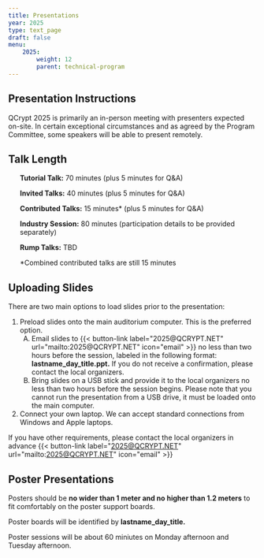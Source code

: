 ```yaml
---
title: Presentations
year: 2025
type: text_page
draft: false
menu:
    2025:
        weight: 12
        parent: technical-program
---
```


## Presentation Instructions

QCrypt 2025 is primarily an in-person meeting with presenters expected on-site. In certain exceptional circumstances and as agreed by the Program Committee, some speakers will be able to present remotely.

<h2>Talk Length</h2>

<strong><ul>Tutorial Talk:</strong> 70 minutes (plus 5 minutes for Q&A)</ul>
<strong><ul>Invited Talks:</strong> 40 minutes (plus 5 minutes for Q&A)</ul>
<strong><ul>Contributed Talks:</strong> 15 minutes\* (plus 5 minutes for Q&A)</ul>
<strong><ul>Industry Session:</strong> 80 minutes (participation details to be provided separately)</ul>
<strong><ul>Rump Talks:</strong> TBD</ul>

<ul>*Combined contributed talks are still 15 minutes</ul>
 
<h2> Uploading Slides</h2>
There are two main options to load slides prior to the presentation:
<ol>	
<li>Preload slides onto the main auditorium computer. This is the preferred option.
<ol type="A"><li>Email slides to {{< button-link label="2025@QCRYPT.NET" url="mailto:2025@QCRYPT.NET" icon="email" >}} no less than two hours before the session, labeled in the following format: <strong>lastname_day_title.ppt.</strong> If you do not receive a confirmation, please contact the local organizers.</li>
<li>Bring slides on a USB stick and provide it to the local organizers no less than two hours before the session begins. Please note that you cannot run the presentation from a USB drive, it must be loaded onto the main computer.</ol>
<li>Connect your own laptop. We can accept standard connections from Windows and Apple laptops.</li>
</ol>
 
If you have other requirements, please contact the local organizers in advance {{< button-link label="2025@QCRYPT.NET" url="mailto:2025@QCRYPT.NET" icon="email" >}}

## Poster Presentations

Posters should be <strong>no wider than 1 meter and no higher than 1.2 meters</strong> to fit comfortably on the poster support boards.

Poster boards will be identified by <strong>lastname_day_title. </strong>

Poster sessions will be about 60 miniutes on Monday afternoon and Tuesday afternoon.
<br><br>

<!-- {{< button-link label="Monday's Schedule" url="/2025/sessions/poster1/" icon="" >}}
{{< button-link label="Tuesday's Schedule" url="/2025/sessions/poster2/" icon="" >}} -->
<br>
